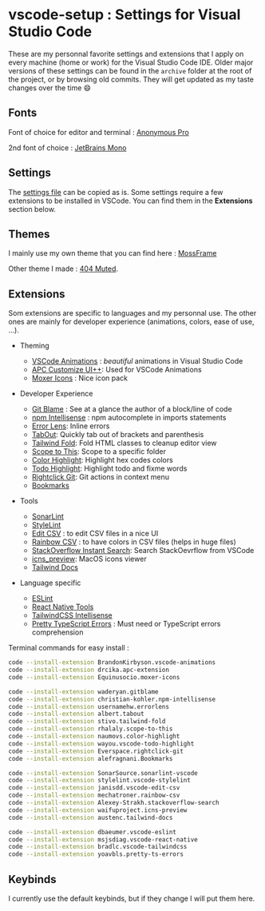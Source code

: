 # vscode-setup : Settings for Visual Studio Code

These are my personnal favorite settings and extensions that I apply on every machine (home or work) for the Visual Studio Code IDE.
Older major versions of these settings can be found in the `archive` folder at the root of the project, or by browsing old commits. They will get updated as my taste changes over the time 😄

## Fonts

Font of choice for editor and terminal : [Anonymous Pro](https://fonts.google.com/specimen/Anonymous+Pro)

2nd font of choice : [JetBrains Mono](https://www.jetbrains.com/fr-fr/lp/mono/)

## Settings

The [settings file](./vscode-settings.json) can be copied as is. Some settings require a few extensions to be installed in VSCode. You can find them in the **Extensions** section below.

## Themes

I mainly use my own theme that you can find here : [MossFrame](https://github.com/404mat/mossframe)

Other theme I made : [404 Muted](https://github.com/404mat/404muted).

## Extensions

Som extensions are specific to languages and my personnal use. The other ones are mainly for developer experience (animations, colors, ease of use, ...).

- Theming

  - [VSCode Animations](https://marketplace.visualstudio.com/items?itemName=BrandonKirbyson.vscode-animations) : _beautiful_ animations in Visual Studio Code
  - [APC Customize UI++](https://marketplace.visualstudio.com/items?itemName=drcika.apc-extension): Used for VSCode Animations
  - [Moxer Icons](https://marketplace.visualstudio.com/items?itemName=Equinusocio.moxer-icons) : Nice icon pack

- Developer Experience

  - [Git Blame](https://marketplace.visualstudio.com/items?itemName=waderyan.gitblame) : See at a glance the author of a block/line of code
  - [npm Intellisense](https://marketplace.visualstudio.com/items?itemName=christian-kohler.npm-intellisense) : npm autocomplete in imports statements
  - [Error Lens](https://marketplace.visualstudio.com/items?itemName=usernamehw.errorlens): Inline errors
  - [TabOut](https://marketplace.visualstudio.com/items?itemName=albert.TabOut): Quickly tab out of brackets and parenthesis
  - [Tailwind Fold](https://marketplace.visualstudio.com/items?itemName=stivo.tailwind-fold): Fold HTML classes to cleanup editor view
  - [Scope to This](https://marketplace.visualstudio.com/items?itemName=rhalaly.scope-to-this): Scope to a specific folder
  - [Color Highlight](https://marketplace.visualstudio.com/items?itemName=naumovs.color-highlight): Highlight hex codes colors
  - [Todo Highlight](https://marketplace.visualstudio.com/items?itemName=wayou.vscode-todo-highlight): Highlight todo and fixme words
  - [Rightclick Git](https://marketplace.visualstudio.com/items?itemName=Everspace.rightclick-git): Git actions in context menu
  - [Bookmarks](https://marketplace.visualstudio.com/items?itemName=alefragnani.Bookmarks)

- Tools

  - [SonarLint](https://marketplace.visualstudio.com/items?itemName=SonarSource.sonarlint-vscode)
  - [StyleLint](https://marketplace.visualstudio.com/items?itemName=stylelint.vscode-stylelint)
  - [Edit CSV](https://marketplace.visualstudio.com/items?itemName=janisdd.vscode-edit-csv) : to edit CSV files in a nice UI
  - [Rainbow CSV](https://marketplace.visualstudio.com/items?itemName=mechatroner.rainbow-csv) : to have colors in CSV files (helps in huge files)
  - [StackOverflow Instant Search](https://marketplace.visualstudio.com/items?itemName=Alexey-Strakh.stackoverflow-search): Search StackOevrflow from VSCode
  - [icns_preview](https://marketplace.visualstudio.com/items?itemName=waifuproject.icns-preview): MacOS icons viewer
  - [Tailwind Docs](https://marketplace.visualstudio.com/items?itemName=austenc.tailwind-docs)

- Language specific

  - [ESLint](https://marketplace.visualstudio.com/items?itemName=dbaeumer.vscode-eslint)
  - [React Native Tools](https://marketplace.visualstudio.com/items?itemName=msjsdiag.vscode-react-native)
  - [TailwindCSS Intellisense](https://marketplace.visualstudio.com/items?itemName=bradlc.vscode-tailwindcss)
  - [Pretty TypeScript Errors](https://marketplace.visualstudio.com/items?itemName=yoavbls.pretty-ts-errors) : Must need or TypeScript errors comprehension

Terminal commands for easy install :

```bash
code --install-extension BrandonKirbyson.vscode-animations
code --install-extension drcika.apc-extension
code --install-extension Equinusocio.moxer-icons

code --install-extension waderyan.gitblame
code --install-extension christian-kohler.npm-intellisense
code --install-extension usernamehw.errorlens
code --install-extension albert.tabout
code --install-extension stivo.tailwind-fold
code --install-extension rhalaly.scope-to-this
code --install-extension naumovs.color-highlight
code --install-extension wayou.vscode-todo-highlight
code --install-extension Everspace.rightclick-git
code --install-extension alefragnani.Bookmarks

code --install-extension SonarSource.sonarlint-vscode
code --install-extension stylelint.vscode-stylelint
code --install-extension janisdd.vscode-edit-csv
code --install-extension mechatroner.rainbow-csv
code --install-extension Alexey-Strakh.stackoverflow-search
code --install-extension waifuproject.icns-preview
code --install-extension austenc.tailwind-docs

code --install-extension dbaeumer.vscode-eslint
code --install-extension msjsdiag.vscode-react-native
code --install-extension bradlc.vscode-tailwindcss
code --install-extension yoavbls.pretty-ts-errors
```

## Keybinds

I currently use the default keybinds, but if they change I will put them here.
